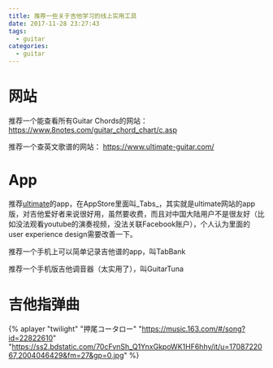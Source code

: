 ```yaml
---
title: 推荐一些关于吉他学习的线上实用工具
date: 2017-11-28 23:27:43
tags:
  - guitar
categories:
  - guitar
---
```


# 网站
推荐一个能查看所有Guitar Chords的网站：
https://www.8notes.com/guitar_chord_chart/c.asp

推荐一个查英文歌谱的网站：
https://www.ultimate-guitar.com/

# App
推荐[ultimate](https://www.ultimate-guitar.com/)的app，在AppStore里面叫_Tabs_，其实就是ultimate网站的app版，对吉他爱好者来说很好用，虽然要收费，而且对中国大陆用户不是很友好（比如没法观看youtube的演奏视频，没法关联Facebook账户），个人认为里面的user experience design需要改善一下。

推荐一个手机上可以简单记录吉他谱的app，叫TabBank

推荐一个手机版吉他调音器（太实用了），叫GuitarTuna

# 吉他指弹曲
{% aplayer "twilight" "押尾コータロー" "https://music.163.com/#/song?id=22822610" "https://ss2.bdstatic.com/70cFvnSh_Q1YnxGkpoWK1HF6hhy/it/u=1708722067,2004046429&fm=27&gp=0.jpg" %}
